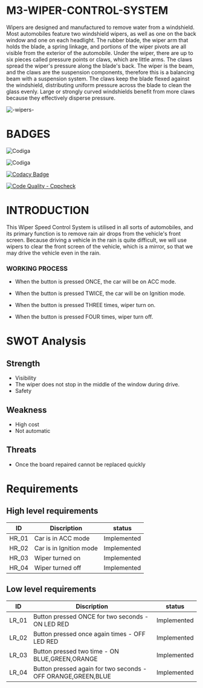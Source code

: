 # M3-WIPER-CONTROL-SYSTEM

Wipers are designed and manufactured to remove water from a windshield. Most automobiles feature two windshield wipers, as well as one on the back window and one on each headlight. The rubber blade, the wiper arm that holds the blade, a spring linkage, and portions of the wiper pivots are all visible from the exterior of the automobile. Under the wiper, there are up to six pieces called pressure points or claws, which are little arms. The claws spread the wiper's pressure along the blade's back. The wiper is the beam, and the claws are the suspension components, therefore this is a balancing beam with a suspension system. The claws keep the blade flexed against the windshield, distributing uniform pressure across the blade to clean the glass evenly. Large or strongly curved windshields benefit from more claws because they effectively disperse pressure.

![-wipers-](https://user-images.githubusercontent.com/101925760/168262913-2e451a65-6c5b-4206-bf09-3c2f674ca2f9.jpg)


# BADGES
![Codiga](https://api.codiga.io/project/33358/score/svg)

![Codiga](https://api.codiga.io/project/33358/status/svg)

[![Codacy Badge](https://app.codacy.com/project/badge/Grade/4aca12b9fa794edca3cb9e0b6b11a9d3)](https://www.codacy.com/gh/DeviTanuja/M3-WIPER-CONTROL-SYSTEM/dashboard?utm_source=github.com&amp;utm_medium=referral&amp;utm_content=DeviTanuja/M3-WIPER-CONTROL-SYSTEM&amp;utm_campaign=Badge_Grade)

[![Code Quality - Cppcheck](https://github.com/DeviTanuja/M3-WIPER-CONTROL-SYSTEM/actions/workflows/Cpp.yml/badge.svg)](https://github.com/DeviTanuja/M3-WIPER-CONTROL-SYSTEM/actions/workflows/Cpp.yml)

# INTRODUCTION
This Wiper Speed Control System is utilised in all sorts of automobiles, and its primary function is to remove rain air drops from the vehicle's front screen. Because driving a vehicle in the rain is quite difficult, we will use wipers to clear the front screen of the vehicle, which is a mirror, so that we may drive the vehicle even in the rain.


### WORKING PROCESS
* When the button is pressed ONCE, the car will be on ACC mode.

* When the button is pressed TWICE, the car will be on Ignition mode.

* When the button is pressed THREE times, wiper turn on.

* When the button is pressed FOUR times, wiper turn off.

# SWOT Analysis 
## Strength
* Visibility
* The wiper does not stop in the middle of the window during drive.
* Safety

## Weakness 
* High cost
* Not automatic

## Threats 
* Once the board repaired cannot be replaced quickly

# Requirements
## High level requirements
| ID | Discription | status |
| --- | --- | --- | 
| HR_01 |	Car is in ACC mode |	Implemented |
| HR_02 |	Car is in Ignition mode |	Implemented |
| HR_03 |	Wiper turned on |	Implemented |
| HR_04 |	Wiper turned off |	Implemented |
## Low level requirements
| ID |	Discription |	status |
| --- | --- | --- | 
| LR_01 |	Button pressed ONCE for two seconds - ON LED RED |	Implemented |
| LR_02 |	Button pressed once again times - OFF LED RED |	Implemented |
| LR_03	|Button pressed two time - ON BLUE,GREEN,ORANGE |	Implemented |
| LR_04 |	Button pressed again for two seconds - OFF ORANGE,GREEN,BLUE |	Implemented |
